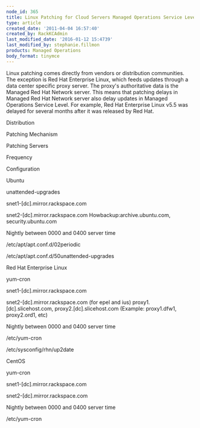 ```yaml
---
node_id: 365
title: Linux Patching for Cloud Servers Managed Operations Service Level
type: article
created_date: '2011-04-04 16:57:40'
created_by: RackKCAdmin
last_modified_date: '2016-01-12 15:4739'
last_modified_by: stephanie.fillmon
products: Managed Operations
body_format: tinymce
---
```


Linux patching comes directly from vendors or distribution communities.
The exception is Red Hat Enterprise Linux, which feeds updates through a
data center specific proxy server. The proxy's authoritative data is the
Managed Red Hat Network server. This means that patching delays in
Managed Red Hat Network server also delay updates in Managed Operations
Service Level. For example, Red Hat Enterprise Linux v5.5 was delayed
for several months after it was released by Red Hat.

Distribution

Patching Mechanism

Patching Servers

Frequency

Configuration

Ubuntu

unattended-upgrades

snet1-[dc].mirror.rackspace.com

snet2-[dc].mirror.rackspace.com Howbackup:archive.ubuntu.com,
security.ubuntu.com

Nightly between 0000 and 0400 server time

/etc/apt/apt.conf.d/02periodic

/etc/apt/apt.conf.d/50unattended-upgrades

Red Hat Enterprise Linux

yum-cron

snet1-[dc].mirror.rackspace.com

snet2-[dc].mirror.rackspace.com (for epel and ius)
proxy1.[dc].slicehost.com, proxy2.[dc].slicehost.com (Example:
proxy1.dfw1, proxy2.ord1, etc)

Nightly between 0000 and 0400 server time

/etc/yum-cron

/etc/sysconfig/rhn/up2date

CentOS

yum-cron

snet1-[dc].mirror.rackspace.com

snet2-[dc].mirror.rackspace.com

Nightly between 0000 and 0400 server time

/etc/yum-cron

 

